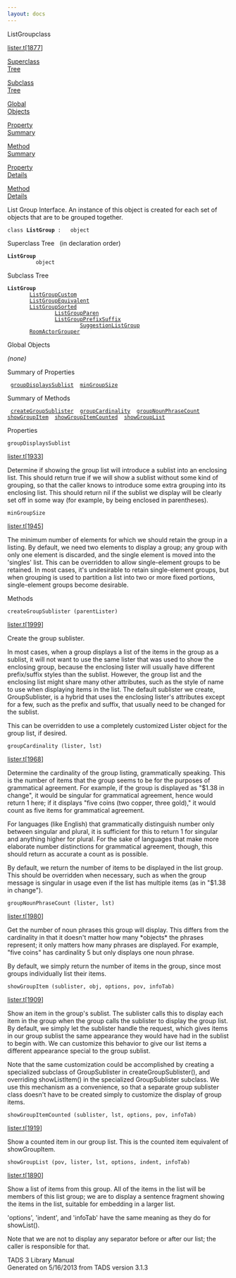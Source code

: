 ```yaml
---
layout: docs
---
```

<span class="title">ListGroup</span><span class="type">class</span>

[lister.t](../file/lister.t.html)\[[1877](../source/lister.t.html#1877)\]

[Superclass  
Tree](#_SuperClassTree_)

[Subclass  
Tree](#_SubClassTree_)

[Global  
Objects](#_ObjectSummary_)

[Property  
Summary](#_PropSummary_)

[Method  
Summary](#_MethodSummary_)

[Property  
Details](#_Properties_)

[Method  
Details](#_Methods_)

<div class="fdesc">

List Group Interface. An instance of this object is created for each set
of objects that are to be grouped together.

`class `**`ListGroup`**` :   object`

</div>

<span id="_SuperClassTree_"></span>

<div class="mjhd">

<span class="hdln">Superclass Tree</span>   (in declaration order)

</div>

**`ListGroup`**  
`         object`  
<span id="_SubClassTree_"></span>

<div class="mjhd">

<span class="hdln">Subclass Tree</span>  

</div>

**`ListGroup`**  
`         `[`ListGroupCustom`](../object/ListGroupCustom.html)  
`         `[`ListGroupEquivalent`](../object/ListGroupEquivalent.html)  
`         `[`ListGroupSorted`](../object/ListGroupSorted.html)  
`                 `[`ListGroupParen`](../object/ListGroupParen.html)  
`                 `[`ListGroupPrefixSuffix`](../object/ListGroupPrefixSuffix.html)  
`                         `[`SuggestionListGroup`](../object/SuggestionListGroup.html)  
`         `[`RoomActorGrouper`](../object/RoomActorGrouper.html)  
<span id="_ObjectSummary_"></span>

<div class="mjhd">

<span class="hdln">Global Objects</span>  

</div>

*(none)* <span id="_PropSummary_"></span>

<div class="mjhd">

<span class="hdln">Summary of Properties</span>  

</div>

` `[`groupDisplaysSublist`](#groupDisplaysSublist)`  `[`minGroupSize`](#minGroupSize)`  `

<span id="_MethodSummary_"></span>

<div class="mjhd">

<span class="hdln">Summary of Methods</span>  

</div>

` `[`createGroupSublister`](#createGroupSublister)`  `[`groupCardinality`](#groupCardinality)`  `[`groupNounPhraseCount`](#groupNounPhraseCount)`  `[`showGroupItem`](#showGroupItem)`  `[`showGroupItemCounted`](#showGroupItemCounted)`  `[`showGroupList`](#showGroupList)`  `

<span id="_Properties_"></span>

<div class="mjhd">

<span class="hdln">Properties</span>  

</div>

<span id="groupDisplaysSublist"></span>

`groupDisplaysSublist`

[lister.t](../file/lister.t.html)\[[1933](../source/lister.t.html#1933)\]

<div class="desc">

Determine if showing the group list will introduce a sublist into an
enclosing list. This should return true if we will show a sublist
without some kind of grouping, so that the caller knows to introduce
some extra grouping into its enclosing list. This should return nil if
the sublist we display will be clearly set off in some way (for example,
by being enclosed in parentheses).

</div>

<span id="minGroupSize"></span>

`minGroupSize`

[lister.t](../file/lister.t.html)\[[1945](../source/lister.t.html#1945)\]

<div class="desc">

The minimum number of elements for which we should retain the group in a
listing. By default, we need two elements to display a group; any group
with only one element is discarded, and the single element is moved into
the 'singles' list. This can be overridden to allow single-element
groups to be retained. In most cases, it's undesirable to retain
single-element groups, but when grouping is used to partition a list
into two or more fixed portions, single-element groups become desirable.

</div>

<span id="_Methods_"></span>

<div class="mjhd">

<span class="hdln">Methods</span>  

</div>

<span id="createGroupSublister"></span>

`createGroupSublister (parentLister)`

[lister.t](../file/lister.t.html)\[[1999](../source/lister.t.html#1999)\]

<div class="desc">

Create the group sublister.

In most cases, when a group displays a list of the items in the group as
a sublist, it will not want to use the same lister that was used to show
the enclosing group, because the enclosing lister will usually have
different prefix/suffix styles than the sublist. However, the group list
and the enclosing list might share many other attributes, such as the
style of name to use when displaying items in the list. The default
sublister we create, GroupSublister, is a hybrid that uses the enclosing
lister's attributes except for a few, such as the prefix and suffix,
that usually need to be changed for the sublist.

This can be overridden to use a completely customized Lister object for
the group list, if desired.

</div>

<span id="groupCardinality"></span>

`groupCardinality (lister, lst)`

[lister.t](../file/lister.t.html)\[[1968](../source/lister.t.html#1968)\]

<div class="desc">

Determine the cardinality of the group listing, grammatically speaking.
This is the number of items that the group seems to be for the purposes
of grammatical agreement. For example, if the group is displayed as
"\$1.38 in change", it would be singular for grammatical agreement,
hence would return 1 here; if it displays "five coins (two copper, three
gold)," it would count as five items for grammatical agreement.

For languages (like English) that grammatically distinguish number only
between singular and plural, it is sufficient for this to return 1 for
singular and anything higher for plural. For the sake of languages that
make more elaborate number distinctions for grammatical agreement,
though, this should return as accurate a count as is possible.

By default, we return the number of items to be displayed in the list
group. This should be overridden when necessary, such as when the group
message is singular in usage even if the list has multiple items (as in
"\$1.38 in change").

</div>

<span id="groupNounPhraseCount"></span>

`groupNounPhraseCount (lister, lst)`

[lister.t](../file/lister.t.html)\[[1980](../source/lister.t.html#1980)\]

<div class="desc">

Get the number of noun phrases this group will display. This differs
from the cardinality in that it doesn't matter how many \*objects\* the
phrases represent; it only matters how many phrases are displayed. For
example, "five coins" has cardinality 5 but only displays one noun
phrase.

By default, we simply return the number of items in the group, since
most groups individually list their items.

</div>

<span id="showGroupItem"></span>

`showGroupItem (sublister, obj, options, pov, infoTab)`

[lister.t](../file/lister.t.html)\[[1909](../source/lister.t.html#1909)\]

<div class="desc">

Show an item in the group's sublist. The sublister calls this to display
each item in the group when the group calls the sublister to display the
group list. By default, we simply let the sublister handle the request,
which gives items in our group sublist the same appearance they would
have had in the sublist to begin with. We can customize this behavior to
give our list items a different appearance special to the group sublist.

Note that the same customization could be accomplished by creating a
specialized subclass of GroupSublister in createGroupSublister(), and
overriding showListItem() in the specialized GroupSublister subclass. We
use this mechanism as a convenience, so that a separate group sublister
class doesn't have to be created simply to customize the display of
group items.

</div>

<span id="showGroupItemCounted"></span>

`showGroupItemCounted (sublister, lst, options, pov, infoTab)`

[lister.t](../file/lister.t.html)\[[1919](../source/lister.t.html#1919)\]

<div class="desc">

Show a counted item in our group list. This is the counted item
equivalent of showGroupItem.

</div>

<span id="showGroupList"></span>

`showGroupList (pov, lister, lst, options, indent, infoTab)`

[lister.t](../file/lister.t.html)\[[1890](../source/lister.t.html#1890)\]

<div class="desc">

Show a list of items from this group. All of the items in the list will
be members of this list group; we are to display a sentence fragment
showing the items in the list, suitable for embedding in a larger list.

'options', 'indent', and 'infoTab' have the same meaning as they do for
showList().

Note that we are not to display any separator before or after our list;
the caller is responsible for that.

</div>

<div class="ftr">

TADS 3 Library Manual  
Generated on 5/16/2013 from TADS version 3.1.3

</div>
